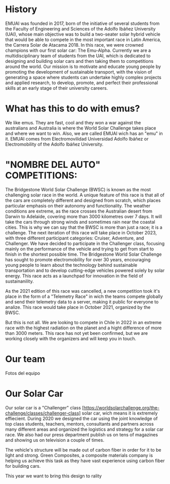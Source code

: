 # History

EMUAI was founded in 2017, born of the initiative of several students from the Faculty of Engineering and Sciences of the Adolfo Ibáñez University (UAI), whose main objective was to build a two-seater solar hybrid vehicle that would be able to compete in the most important race in Latin America, the Carrera Solar de Atacama 2018. In this race, we were crowned champions with our first solar car: The Emu-Alpha.
Currently we are a multidisciplinary team of students from the UAI, which is dedicated to designing and building solar cars and then taking them to competitions around the world. Our mission is to motivate and educate young people by promoting the development of sustainable transport, with the vision of generating a space where students can undertake highly complex projects and applied research, to develop, promote, and perfect their professional skills at an early stage of their university careers. 

# What has this to do with emus?

We like emus. They are fast, cool and they won a war against the australians and Australia is where the World Solar Challenge takes place and where we want to win.
Also, we are called EMUAI wich has an "emu" in it. EMUAI comes from Electromovilidad Universidad Adolfo Ibáñez or Electromobility of the Adolfo Ibáñez University.

# "NOMBRE DEL AUTO" COMPETITIONS:

The Bridgestone World Solar Challenge (BWSC) is known as the most challenging solar race in the world. A unique feature of this race is that all of the cars are completely different and designed from scratch, which places particular emphasis on their autonomy and functionality.
The weather conditions are extreme, as the race crosses the Australian desert from Darwin to Adelaide, covering more than 3000 kilometres over 7 days. It will take the cars through strong winds and sometimes rain near the coastal cities. This is why we can say that the BWSC is more than just a race; it is a challenge.
The next iteration of this race will take place in October 2023, with three different participant categories: Cruiser, Adventure, and Challenger. We have decided to participate in the Challenger class, focusing mainly on the performance of the vehicle and trying to get from start to finish in the shortest possible time.
The Bridgestone World Solar Challenge has sought to promote electromobility for over 30 years, encouraging young people to learn about the technology behind sustainable transportation and to develop cutting-edge vehicles powered solely by solar energy. This race acts as a launchpad for innovation in the field of sustainanility.

As the 2021 edition of this race was cancelled, a new competition took it's place in the form of a "Telemetry Race" in wich the teams compete globally and send their telemetry data to a server, making it public for everyone to analize. This race would take place in October 2021, organized by the BWSC.

But this is not all. We are looking to compete in Chile in 2022 in an extreme race with the highest radiation on the planet and a hight difference of more than 3000 meters. This race has not yet been confirmed, but we are working closely with the organizers and will keep you in touch. 



# Our team

Fotos del equipo

# Our Solar Car

Our solar car is a "Challenger" class [https://worldsolarchallenge.org/the-challenge/classes/challenger-class] solar car, wich means it is extremely effiecient. During 2020 we designed the car using the joint knowledge of top class students, teachers, mentors, consultants and partners across many different areas and organized the logistics and strategy for a solar car race. We also had our press department publish us on tens of magazines and showing us on television a couple of times.

The vehicle's structure will be made out of carbon fiber in order for it to be light and strong. Green Composites, a composite materials company is helping us achieve this task as they have vast experience using carbon fiber for building cars. 

This year we want to bring this design to rality





